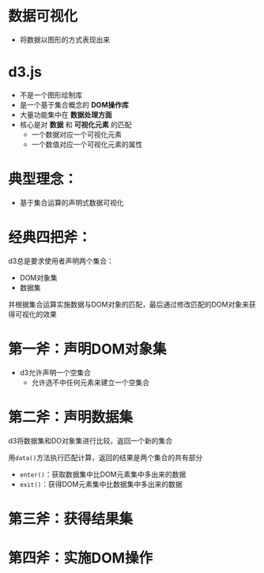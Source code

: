 # 数据可视化
- 将数据以图形的方式表现出来

# d3.js
- 不是一个图形绘制库
- 是一个基于集合概念的 **DOM操作库**
- 大量功能集中在 **数据处理方面**
- 核心是对 **数据** 和 **可视化元素** 的匹配
    * 一个数据对应一个可视化元素
    * 一个数值对应一个可视化元素的属性

# 典型理念：
- 基于集合运算的声明式数据可视化

# 经典四把斧：
d3总是要求使用者声明两个集合：
- DOM对象集
- 数据集

并根据集合运算实施数据与DOM对象的匹配，最后通过修改匹配的DOM对象来获得可视化的效果

# 第一斧：声明DOM对象集
- d3允许声明一个空集合
    * 允许选不中任何元素来建立一个空集合

# 第二斧：声明数据集
d3将数据集和DO对象集进行比较，返回一个新的集合

用`data()`方法执行匹配计算，返回的结果是两个集合的共有部分

- `enter()`：获取数据集中比DOM元素集中多出来的数据
- `exit()`：获得DOM元素集中比数据集中多出来的数据

# 第三斧：获得结果集

# 第四斧：实施DOM操作
